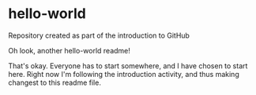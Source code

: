 # hello-world
Repository created as part of the introduction to GitHub

Oh look, another hello-world readme!

That's okay. Everyone has to start somewhere, and I have chosen to start here. Right now I'm following the introduction activity, and thus making changest to this readme file.
